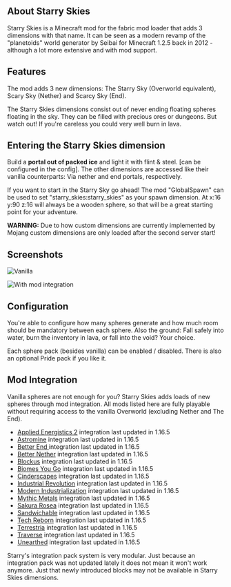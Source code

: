 ## About Starry Skies

Starry Skies is a Minecraft mod for the fabric mod loader that adds 3 dimensions with that name. It can be seen as a modern revamp of the "planetoids" world generator by Seibai for Minecraft 1.2.5 back in 2012 - although a lot more extensive and with mod support.



## Features

The mod adds 3 new dimensions: The Starry Sky (Overworld equivalent), Scary Sky (Nether) and Scarcy Sky (End).

The Starry Skies dimensions consist out of never ending floating spheres floating in the sky. They can be filled with precious ores or dungeons. But watch out! If you're careless you could very well burn in lava.


## Entering the Starry Skies dimension

Build a **portal out of packed ice** and light it with flint & steel. [can be configured in the config].
The other dimensions are accessed like their vanilla counterparts: Via nether and end portals, respectively.

If you want to start in the Starry Sky go ahead! The mod "GlobalSpawn" can be used to set "starry_skies:starry_skies" as your spawn dimension.
At x:16 y:90 z:16 will always be a wooden sphere, so that will be a great starting point for your adventure.

**WARNING:** Due to how custom dimensions are currently implemented by Mojang custom dimensions are only loaded after the second server start!

## Screenshots

![Vanilla](./images/readme_screenshot_vanilla_lowres.png)

![With mod integration](./images/readme_screenshot_modded_lowres.png)



## Configuration

You're able to configure how many spheres generate and how much room should be mandatory between each sphere. Also the ground: Fall safely into water, burn the inventory in lava, or fall into the void? Your choice.

Each sphere pack (besides vanilla) can be enabled / disabled. There is also an optional Pride pack if you like it.



## Mod Integration

Vanilla spheres are not enough for you? Starry Skies adds loads of new spheres through mod integration. All mods listed here are fully playable without requiring access to the vanilla Overworld (excluding Nether and The End).

- [Applied Energistics 2](https://github.com/AppliedEnergistics/Applied-Energistics-2/tree/fabric/master) integration last updated in 1.16.5
- [Astromine](https://github.com/Mixinors/Astromine) integration last updated in 1.16.5
- [Better End ](https://github.com/paulevsGitch/BetterEnd) integration last updated in 1.16.5
- [Better Nether](https://github.com/paulevsGitch/BetterNether) integration last updated in 1.16.5
- [Blockus](https://github.com/Brandcraf06/Blockus) integration last updated in 1.16.5
- [Biomes You Go](https://github.com/CorgiTaco/BYG/tree/Fabric-1.17.X) integration last updated in 1.16.5
- [Cinderscapes](https://github.com/TerraformersMC/Cinderscapes) integration last updated in 1.16.5
- [Industrial Revolution](https://github.com/GabrielOlvH/Industrial-Revolution) integration last updated in 1.16.5
- [Modern Industrialization](https://github.com/AztechMC/Modern-Industrialization) integration last updated in 1.16.5
- [Mythic Metals](https://github.com/Noaaan/MythicMetals) integration last updated in 1.16.5
- [Sakura Rosea](https://github.com/FaeCraft/SakuraRosea) integration last updated in 1.16.5
- [Sandwichable](https://github.com/FoundationGames/Sandwichable) integration last updated in 1.16.5
- [Tech Reborn](https://github.com/TechReborn/TechReborn) integration last updated in 1.16.5
- [Terrestria](https://github.com/TerraformersMC/Terrestria) integration last updated in 1.16.5
- [Traverse](https://github.com/TerraformersMC/Traverse) integration last updated in 1.16.5
- [Unearthed](https://github.com/CorgiTaco/Unearthed) integration last updated in 1.16.5

Starry's integration pack system is very modular. Just because an integration pack was not updated lately it does not mean it won't work anymore. Just that newly introduced blocks may not be available in Starry Skies dimensions.
